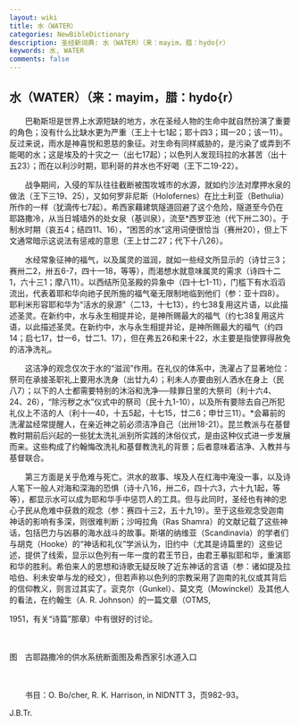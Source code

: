 ```yaml
---
layout: wiki
title: 水（WATER）
categories: NewBibleDictionary
description: 圣经新词典: 水（WATER）（来：mayim，腊：hydo{r）
keywords: 水, WATER
comments: false
---
```


## 水（WATER）（来：mayim，腊：hydo{r）

　　巴勒斯坦是世界上水源短缺的地方，水在圣经人物的生命中就自然扮演了重要的角色；没有什么比缺水更为严重（王上十七1起；耶十四3；珥一20；该一11）。反过来说，雨水是神喜悦和恩慈的象征。对生命有同样威胁的，是污染了或弄到不能喝的水；这是埃及的十灾之一（出七17起）；以色列人发现玛拉的水甚苦（出十五23）；而在以利沙时期，耶利哥的井水也不好喝（王下二19-22）。

　　战争期间，入侵的军队往往截断被围攻城市的水源，就如约沙法对摩押水泉的做法（王下三19、25），又如何罗非尼斯（Holofernes）在比土利亚（Bethulia）所作的一样（犹滴传七7起）。希西家藉建筑隧道回避了这个危险，隧道至今仍在耶路撒冷，从当日城墙外的处女泉（基训泉），流至*西罗亚池（代下卅二30）。于制水时期（哀五4；结四11、16），“困苦的水”这用词便很恰当（赛卅20），但上下文通常暗示这说法有惩戒的意思（王上廿二27；代下十八26）。

　　水经常象征神的福气，以及属灵的滋润，就如一些经文所显示的（诗廿三3；赛卅二2，卅五6-7，四十一18，等等），而渴想水就意味属灵的需求（诗四十二1，六十三1；摩八11）。以西结所见圣殿的异象中（四十七1-11），门槛下有水滔滔流出，代表着耶和华向祂子民所施的福气毫无限制地临到他们（参：亚十四8）。耶利米形容耶和华为“活水的泉源”（二13，十七13），约七38复用这片语，以此描述圣灵。在新约中，水与永生相提并论，是神所赐最大的福气（约七38复用这片语，以此描述圣灵。在新约中，水与永生相提并论，是神所赐最大的福气（约四14；启七17，廿一6，廿二1、17），但在弗五26和来十22，水主要是指使罪得赦免的洁净洗礼。

　　这洁净的观念仅次于水的“滋润”作用。在礼仪的体系中，洗濯占了显著地位：祭司在承接圣职礼上要用水洗身（出廿九4）；利未人亦要由别人洒水在身上（民八7）；以下的人士都需要特别的沐浴和洗净──赎罪日里的大祭司（利十六4、24、26），“除污秽之水”仪式中的祭司（民十九1-10），以及所有要除去自己所犯礼仪上不洁的人（利十一40，十五5起，十七15，廿二6；申廿三11）。*会幕前的洗濯盆经常提醒人，在亲近神之前必须洁净自己（出卅18-21）。昆兰教派与在基督教时期前后兴起的一些犹太洗礼派别所实践的沐俗仪式，是由这种仪式进一步发展而来。这些构成了约翰悔改洗礼和基督教洗礼的背景；后者意味着洁净、入教并与基督联合。

　　第三方面是关乎危难与死亡。洪水的故事、埃及人在红海中淹没一事，以及诗人笔下一般人对海和深海的恐惧（诗十八16，卅二6，四十六3，六十九1起，等等），都显示水可以成为耶和华手中惩罚人的工具。但与此同时，圣经也有神的忠心子民从危难中获救的观念（参：赛四十三2，五十九19）。至于这些观念受迦南神话的影响有多深，则很难判断；沙呣拉角（Ras Shamra）的文献记载了这些神话，包括巴力与凶暴的海水战斗的故事。斯堪的纳维亚（Scandinavia）的学者们与胡克（Hooke）的“神话和礼仪”学派认为，旧约中（尤其是诗篇里的）这些记述，提供了线索，显示以色列有一年一度的君王节日，由君王摹拟耶和华，重演耶和华的胜利。希伯来人的思想和诗歌无疑反映了近东神话的言语（参：诸如提及拉哈伯、利未安单与龙的经文），但若声称以色列的宗教采用了迦南的礼仪或其背后的信仰教义，则言过其实了。衮克尔（Gunkel）、莫文克（Mowinckel）及其他人的看法，在约翰生（A. R. Johnson）的一篇文章（OTMS,

1951，有关“诗篇”那章）中有很好的讨论。

　





图　古耶路撒冷的供水系统断面图及希西家引水道入口

　

　　书目：O. Bo/cher, R. K. Harrison, in NIDNTT 3，页982-93。

J.B.Tr.








